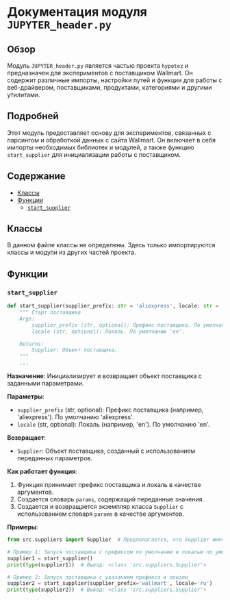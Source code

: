 # Документация модуля `JUPYTER_header.py`

## Обзор

Модуль `JUPYTER_header.py` является частью проекта `hypotez` и предназначен для экспериментов с поставщиком Wallmart. Он содержит различные импорты, настройки путей и функции для работы с веб-драйвером, поставщиками, продуктами, категориями и другими утилитами.

## Подробней

Этот модуль предоставляет основу для экспериментов, связанных с парсингом и обработкой данных с сайта Wallmart. Он включает в себя импорты необходимых библиотек и модулей, а также функцию `start_supplier` для инициализации работы с поставщиком.

## Содержание

- [Классы](#классы)
- [Функции](#функции)
    - [`start_supplier`](#start_supplier)

## Классы

В данном файле классы не определены. Здесь только импортируются классы и модули из других частей проекта.

## Функции

### `start_supplier`

```python
def start_supplier(supplier_prefix: str = 'aliexpress', locale: str = 'en') -> Supplier:
    """ Старт поставщика 
    Args:
        supplier_prefix (str, optional): Префикс поставщика. По умолчанию 'aliexpress'.
        locale (str, optional): Локаль. По умолчанию 'en'.

    Returns:
        Supplier: Объект поставщика.
    """
    ...
```

**Назначение**: Инициализирует и возвращает объект поставщика с заданными параметрами.

**Параметры**:
- `supplier_prefix` (str, optional): Префикс поставщика (например, 'aliexpress'). По умолчанию 'aliexpress'.
- `locale` (str, optional): Локаль (например, 'en'). По умолчанию 'en'.

**Возвращает**:
- `Supplier`: Объект поставщика, созданный с использованием переданных параметров.

**Как работает функция**:
1. Функция принимает префикс поставщика и локаль в качестве аргументов.
2. Создается словарь `params`, содержащий переданные значения.
3. Создается и возвращается экземпляр класса `Supplier` с использованием словаря `params` в качестве аргументов.

**Примеры**:

```python
from src.suppliers import Supplier  # Предполагается, что Supplier импортирован

# Пример 1: Запуск поставщика с префиксом по умолчанию и локалью по умолчанию
supplier1 = start_supplier()
print(type(supplier1))  # Вывод: <class 'src.suppliers.Supplier'>

# Пример 2: Запуск поставщика с указанием префикса и локали
supplier2 = start_supplier(supplier_prefix='wallmart', locale='ru')
print(type(supplier2))  # Вывод: <class 'src.suppliers.Supplier'>
```